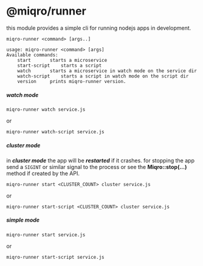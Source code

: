 # @miqro/runner

this module provides a simple cli for running nodejs apps in development.

```miqro-runner <command> [args..]```

```
usage: miqro-runner <command> [args]
Available commands:
	start		starts a microservice
	start-script	starts a script
	watch		starts a microservice in watch mode on the service dir
	watch-script	starts a script in watch mode on the script dir
	version		prints miqro-runner version.
```

##### watch mode

```miqro-runner watch service.js```

or

```miqro-runner watch-script service.js```

##### cluster mode

in ***cluster mode*** the app will be ***restarted*** if it crashes. for stopping the app send a ```SIGINT``` or similar signal to the process or see the **Miqro::stop(...)** method if created by the API.

```miqro-runner start <CLUSTER_COUNT> cluster service.js```

or

```miqro-runner start-script <CLUSTER_COUNT> cluster service.js```

##### simple mode

```miqro-runner start service.js```

or

```miqro-runner start-script service.js```

